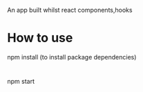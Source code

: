  An app built whilst react components,hooks
# How to use
  npm install (to install package dependencies)
  #
  npm start
